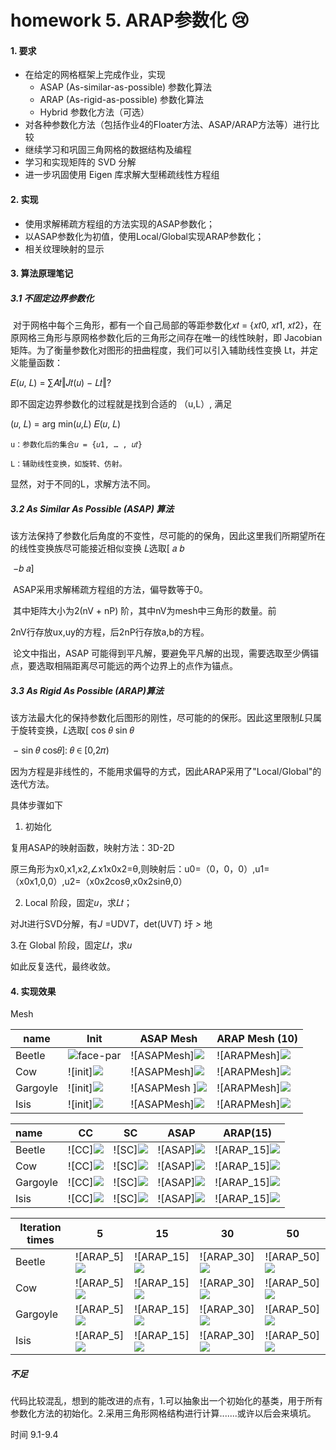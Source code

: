 # homework 5. ARAP参数化 😢

#### 1. 要求

- 在给定的网格框架上完成作业，实现
  - ASAP (As-similar-as-possible) 参数化算法
  - ARAP (As-rigid-as-possible) 参数化算法
  - Hybrid 参数化方法（可选）
- 对各种参数化方法（包括作业4的Floater方法、ASAP/ARAP方法等）进行比较
- 继续学习和巩固三角网格的数据结构及编程
- 学习和实现矩阵的 SVD 分解
- 进一步巩固使用 Eigen 库求解大型稀疏线性方程组



#### 2. 实现

- 使用求解稀疏方程组的方法实现的ASAP参数化；
- 以ASAP参数化为初值，使用Local/Global实现ARAP参数化；
- 相关纹理映射的显示

#### 3. 算法原理笔记

##### 3.1 不固定边界参数化

​    对于网格中每个三角形，都有一个自己局部的等距参数化𝑥𝑡 = {𝑥𝑡0, 𝑥𝑡1, 𝑥𝑡2}，在原网格三角形与原网格参数化后的三角形之间存在唯一的线性映射，即 Jacobian 矩阵。为了衡量参数化对图形的扭曲程度，我们可以引入辅助线性变换 Lt，并定义能量函数：

𝐸(𝑢, 𝐿) = ∑𝐴𝑡‖𝐽𝑡(𝑢) − 𝐿𝑡‖?

即不固定边界参数化的过程就是找到合适的 （u,L）, 满足

(𝑢, 𝐿) = arg min(𝑢,𝐿) 𝐸(𝑢, 𝐿)

```
u：参数化后的集合𝑢 = {𝑢1, … , 𝑢𝑡}

L：辅助线性变换，如旋转、仿射。
```

显然，对于不同的L，求解方法不同。

##### 3.2  As Similar As Possible (ASAP) 算法

​    该方法保持了参数化后角度的不变性，尽可能的的保角，因此这里我们所期望所在的线性变换族尽可能接近相似变换 𝐿选取[ 𝑎    𝑏  

​                                                                                     −𝑏    𝑎]

​    ASAP采用求解稀疏方程组的方法，偏导数等于0。

​    其中矩阵大小为2(nV + nP) 阶，其中nV为mesh中三角形的数量。前 

2nV行存放ux,uy的方程，后2nP行存放a,b的方程。

​    论文中指出，ASAP 可能得到平凡解，要避免平凡解的出现，需要选取至少俩锚点，要选取相隔距离尽可能远的两个边界上的点作为锚点。

##### 3.3 As Rigid As Possible (ARAP)算法

​    该方法最大化的保持参数化后图形的刚性，尽可能的的保形。因此这里限制𝐿只属于旋转变换，𝐿选取[ cos 𝜃   sin 𝜃 

​                                               − sin 𝜃   cos𝜃]: 𝜃 ∈ [0,2𝜋)

因为方程是非线性的，不能用求偏导的方式，因此ARAP采用了"Local/Global"的迭代方法。

具体步骤如下

1. 初始化

复用ASAP的映射函数，映射方法：3D-2D

原三角形为x0,x1,x2,∠x1x0x2=θ,则映射后：u0=（0，0，0）,u1=（x0x1,0,0）,u2=（x0x2cosθ,x0x2sinθ,0）

2. Local 阶段，固定𝑢，求𝐿𝑡；

对Jt进行SVD分解，有*J* =UDV*T*，det(UV*T*) 圩 *>* 地

   3.在 Global 阶段，固定𝐿𝑡，求𝑢

如此反复迭代，最终收敛。

#### 4. 实现效果

Mesh

| name     | Init                                                         | ASAP Mesh                                                    | ARAP Mesh (10)                                               |
| -------- | ------------------------------------------------------------ | ------------------------------------------------------------ | ------------------------------------------------------------ |
| Beetle   | <img src="https://github.com/qjy-dhr/cg_learning/blob/main/5_ARAP/picture/Beetle_ABF/init.png" alt="face-par"/> | ![ASAPMesh]<img src="https://github.com/qjy-dhr/cg_learning/blob/main/5_ARAP/picture/Beetle_ABF/ASAPMesh.png"/> | ![ARAPMesh]<img src="https://github.com/qjy-dhr/cg_learning/blob/main/5_ARAP/picture/Beetle_ABF/ARAPMesh.png"/> |
| Cow      | ![init]<img src="https://github.com/qjy-dhr/cg_learning/blob/main/5_ARAP/picture/Cow_dABF/init.png"/> | ![ASAPMesh]<img src="https://github.com/qjy-dhr/cg_learning/blob/main/5_ARAP/picture/Cow_dABF/ASAPMesh.png"/> | ![ARAPMesh]<img src="https://github.com/qjy-dhr/cg_learning/blob/main/5_ARAP/picture/Cow_dABF/ARAPMesh.png"/> |
| Gargoyle | ![init]<img src="https://github.com/qjy-dhr/cg_learning/blob/main/5_ARAP/picture/Gargoyle_ABF/init.jpg"/> | ![ASAPMesh ]<img src="https://github.com/qjy-dhr/cg_learning/blob/main/5_ARAP/picture/Gargoyle_ABF/ASAPMesh .png"/> | ![ARAPMesh]<img src="https://github.com/qjy-dhr/cg_learning/blob/main/5_ARAP/picture/Gargoyle_ABF/ARAPMesh.png"/> |
| Isis     | ![init]<img src="https://github.com/qjy-dhr/cg_learning/blob/main/5_ARAP/picture/Isis_dABF/init.png"/> | ![ASAPMesh]<img src="https://github.com/qjy-dhr/cg_learning/blob/main/5_ARAP/picture/Isis_dABF/ASAPMesh.png"/> | ![ARAPMesh]<img src="https://github.com/qjy-dhr/cg_learning/blob/main/5_ARAP/picture/Isis_dABF/ARAPMesh.png"/> |



| name     | CC                                                           | SC                                                           | ASAP                                                         | ARAP(15)                                                     |
| :------- | ------------------------------------------------------------ | ------------------------------------------------------------ | ------------------------------------------------------------ | ------------------------------------------------------------ |
| Beetle   | ![CC]<img src="https://github.com/qjy-dhr/cg_learning/blob/main/5_ARAP/picture/Beetle_ABF/CC.png"/> | ![SC]<img src="https://github.com/qjy-dhr/cg_learning/blob/main/5_ARAP/picture/Beetle_ABF/SC.png"/> | ![ASAP]<img src="https://github.com/qjy-dhr/cg_learning/blob/main/5_ARAP/picture/Beetle_ABF/ASAP.png"/> | ![ARAP_15]<img src="https://github.com/qjy-dhr/cg_learning/blob/main/5_ARAP/picture/Beetle_ABF/ARAP_15.png"/> |
| Cow      | ![CC]<img src="https://github.com/qjy-dhr/cg_learning/blob/main/5_ARAP/picture/Cow_dABF/CC.png"/> | ![SC]<img src="https://github.com/qjy-dhr/cg_learning/blob/main/5_ARAP/picture/Cow_dABF/SC.png"/> | ![ASAP]<img src="https://github.com/qjy-dhr/cg_learning/blob/main/5_ARAP/picture/Cow_dABF/ASAP.png"/> | ![ARAP_15]<img src="https://github.com/qjy-dhr/cg_learning/blob/main/5_ARAP/picture/Cow_dABF/ARAP_15.png"/> |
| Gargoyle | ![CC]<img src="https://github.com/qjy-dhr/cg_learning/blob/main/5_ARAP/picture/Gargoyle_ABF/CC.png"/> | ![SC]<img src="https://github.com/qjy-dhr/cg_learning/blob/main/5_ARAP/picture/Gargoyle_ABF/SC.png"/> | ![ASAP]<img src="https://github.com/qjy-dhr/cg_learning/blob/main/5_ARAP/picture/Gargoyle_ABF/ASAP.jpg"/> | ![ARAP_15]<img src="https://github.com/qjy-dhr/cg_learning/blob/main/5_ARAP/picture/Gargoyle_ABF/ARAP_15.png"/> |
| Isis     | ![CC]<img src="https://github.com/qjy-dhr/cg_learning/blob/main/5_ARAP/picture/Isis_dABF/CC.png"/> | ![SC]<img src="https://github.com/qjy-dhr/cg_learning/blob/main/5_ARAP/picture/Isis_dABF/SC.png"/> | ![ASAP]<img src="https://github.com/qjy-dhr/cg_learning/blob/main/5_ARAP/picture/Isis_dABF/ASAP.png"/> | ![ARAP_15]<img src="https://github.com/qjy-dhr/cg_learning/blob/main/5_ARAP/picture/Isis_dABF/ARAP_15.png"/> |



| Iteration times | 5                                                            | 15                                                           | 30                                                           | 50                                                           |
| --------------- | ------------------------------------------------------------ | ------------------------------------------------------------ | ------------------------------------------------------------ | ------------------------------------------------------------ |
| Beetle          | ![ARAP_5]<img src="https://github.com/qjy-dhr/cg_learning/blob/main/5_ARAP/picture/Beetle_ABF/ARAP_5.png"/> | ![ARAP_15]<img src="https://github.com/qjy-dhr/cg_learning/blob/main/5_ARAP/picture/Beetle_ABF/ARAP_15.png"/> | ![ARAP_30]<img src="https://github.com/qjy-dhr/cg_learning/blob/main/5_ARAP/picture/Beetle_ABF/ARAP_30.png"/> | ![ARAP_50]<img src="https://github.com/qjy-dhr/cg_learning/blob/main/5_ARAP/picture/Beetle_ABF/ARAP_50.png"/> |
| Cow             | ![ARAP_5]<img src="https://github.com/qjy-dhr/cg_learning/blob/main/5_ARAP/picture/Cow_dABF/ARAP_5.png"/> | ![ARAP_15]<img src="https://github.com/qjy-dhr/cg_learning/blob/main/5_ARAP/picture/Cow_dABF/ARAP_15.png"/> | ![ARAP_30]<img src="https://github.com/qjy-dhr/cg_learning/blob/main/5_ARAP/picture/Cow_dABF/ARAP_30.png"/> | ![ARAP_50]<img src="https://github.com/qjy-dhr/cg_learning/blob/main/5_ARAP/picture/Cow_dABF/ARAP_50.png"/> |
| Gargoyle        | ![ARAP_5]<img src="https://github.com/qjy-dhr/cg_learning/blob/main/5_ARAP/picture/Gargoyle_ABF/ARAP_5.png"/> | ![ARAP_15]<img src="https://github.com/qjy-dhr/cg_learning/blob/main/5_ARAP/picture/Gargoyle_ABF/ARAP_15.png"/> | ![ARAP_30]<img src="https://github.com/qjy-dhr/cg_learning/blob/main/5_ARAP/picture/Gargoyle_ABF/ARAP_30.png"/> | ![ARAP_50]<img src="https://github.com/qjy-dhr/cg_learning/blob/main/5_ARAP/picture/Gargoyle_ABF/ARAP_50.png"/> |
| Isis            | ![ARAP_5]<img src="https://github.com/qjy-dhr/cg_learning/blob/main/5_ARAP/picture/Isis_dABF/ARAP_5.png"/> | ![ARAP_15]<img src="https://github.com/qjy-dhr/cg_learning/blob/main/5_ARAP/picture/Isis_dABF/ARAP_15.png"/> | ![ARAP_30]<img src="https://github.com/qjy-dhr/cg_learning/blob/main/5_ARAP/picture/Isis_dABF/ARAP_30.png"/> | ![ARAP_50]<img src="https://github.com/qjy-dhr/cg_learning/blob/main/5_ARAP/picture/Isis_dABF/ARAP_50.png"/> |

##### 不足

​    代码比较混乱，想到的能改进的点有，1.可以抽象出一个初始化的基类，用于所有参数化方法的初始化。2.采用三角形网格结构进行计算.......或许以后会来填坑。

时间 9.1-9.4

